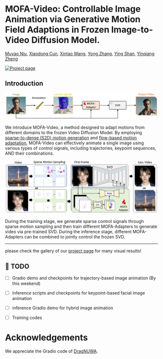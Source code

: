# MOFA-Video: Controllable Image Animation via Generative Motion Field Adaptions in Frozen Image-to-Video Diffusion Model.

[Muyao Niu](https://myniuuu.github.io/), 
[Xiaodong Cun](https://vinthony.github.io/academic/), 
[Xintao Wang](https://xinntao.github.io/), 
[Yong Zhang](https://yzhang2016.github.io/), 
[Ying Shan](https://scholar.google.com/citations?user=4oXBp9UAAAAJ&hl=en), 
[Yinqiang Zheng](https://scholar.google.com/citations?user=JD-5DKcAAAAJ&hl=en)

[![Project page](https://img.shields.io/badge/Project-Page-brightgreen)](https://myniuuu.github.io/MOFA_Video)


## Introduction
<p align="center">
  <img src="assets/images/project-mofa.png">
</p>
We introduce MOFA-Video, a method designed to adapt motions from different domains to the frozen Video Diffusion Model. By employing <u>sparse-to-dense (S2D) motion generation</u> and <u>flow-based motion adaptation</u>, MOFA-Video can effectively animate a single image using various types of control signals, including trajectories, keypoint sequences, AND their combinations.
<p align="center">
  <img src="assets/images/pipeline.png">
</p>
During the training stage, we generate sparse control signals through sparse motion sampling and then train different MOFA-Adapters to generate video via pre-trained SVD. During the inference stage, different MOFA-Adapters can be combined to jointly control the frozen SVD.

---

please check the gallery of our [project page](https://myniuuu.github.io/MOFA_Video) for many visual results!

## 📰 **TODO**
- [ ] Gradio demo and checkpoints for trajectory-based image animation (By this weekend)
- [ ] Inference scripts and checkpoints for keypoint-based facial image animation
- [ ] inference Gradio demo for hybrid image animation
- [ ] Training codes 


# Acknowledgements
We appreciate the Gradio code of [DragNUWA](https://arxiv.org/abs/2308.08089).
